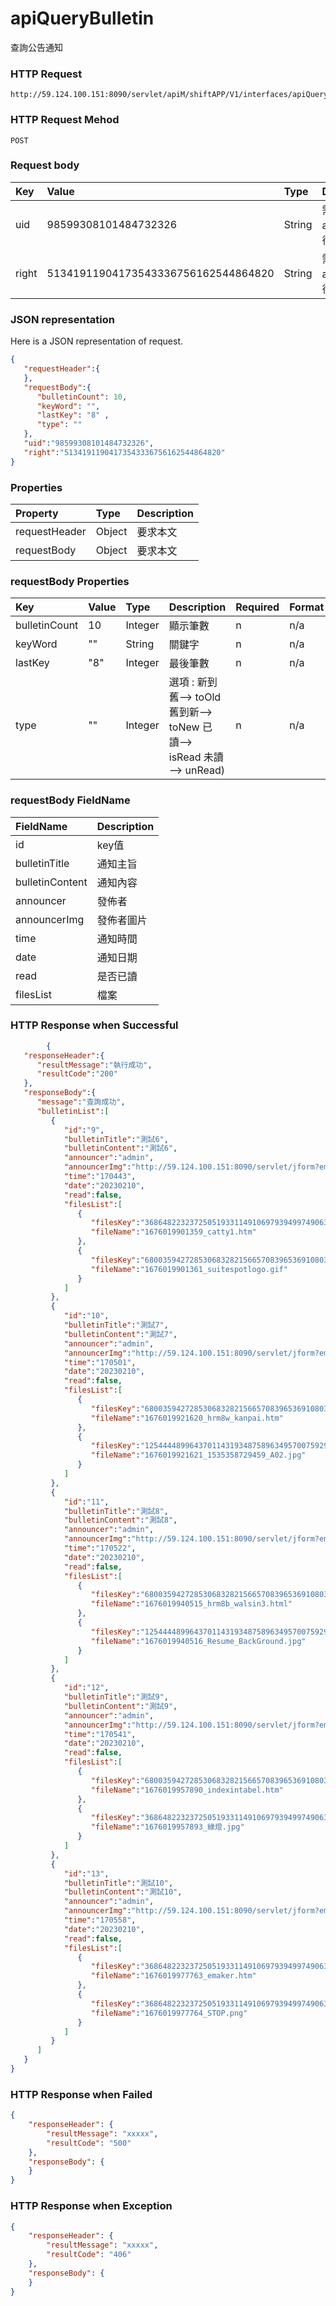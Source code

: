# apiQueryBulletin
查詢公告通知

### HTTP Request
```
http://59.124.100.151:8090/servlet/apiM/shiftAPP/V1/interfaces/apiQueryBulletin
```

### HTTP Request Mehod
```
POST
```

### Request body
| Key | Value | Type | Description |
|:----------|:-------------|:-----|:------------|
| uid | 98599308101484732326 | String | 需透過apiLogin取得
| right | 51341911904173543336756162544864820 | String | 需透過apiLogin取得 |

### JSON representation
Here is a JSON representation of request.
```json
{
   "requestHeader":{
   },
   "requestBody":{
      "bulletinCount": 10,
      "keyWord": "",
      "lastKey": "8" ,
      "type": "" 
   },
   "uid":"98599308101484732326",
   "right":"51341911904173543336756162544864820"
}
```

### Properties
| Property | Type | Description |
|:---------|:-----|:------------|
| requestHeader | Object | 要求本文 |
| requestBody | Object | 要求本文 |

### requestBody Properties
| Key | Value | Type | Description | Required | Format |
|:----------|:-------------|:-----|:------------|:------------|:------------|
| bulletinCount | 10 | Integer | 顯示筆數 | n | n/a |
| keyWord | "" | String | 關鍵字 | n | n/a |
| lastKey | "8" | Integer | 最後筆數 | n | n/a |
| type | "" | Integer | 選項 : 新到舊--> toOld 舊到新--> toNew 已讀--> isRead 未讀 --> unRead) | n | n/a |

### requestBody FieldName
| FieldName | Description |
|:----------|:-------------|
| id | key值 |
| bulletinTitle | 通知主旨 |
| bulletinContent | 通知內容 |
| announcer | 發佈者 |
| announcerImg | 發佈者圖片 |
| time | 通知時間 |
| date | 通知日期 |
| read | 是否已讀 |
| filesList | 檔案 |


### HTTP Response when Successful
```json
        {
   "responseHeader":{
      "resultMessage":"執行成功",
      "resultCode":"200"
   },
   "responseBody":{
      "message":"查詢成功",
      "bulletinList":[
         {
            "id":"9",
            "bulletinTitle":"測試6",
            "bulletinContent":"測試6",
            "announcer":"admin",
            "announcerImg":"http://59.124.100.151:8090/servlet/jform?em_step=2&file=hrm8w.pkg&enc=93d23f3a4b3f18574d52104f57504b50100e09080a0e0b070e0e0d09080d606c60600b0e0d090c0e0f0911554f58",
            "time":"170443",
            "date":"20230210",
            "read":false,
            "filesList":[
               {
                  "filesKey":"3686482232372505193311491069793949974906302509533992293460953544329316936301903569805892690000059981550238049811264662440285101131861365",
                  "fileName":"1676019901359_catty1.htm"
               },
               {
                  "filesKey":"68003594272853068328215665708396536910803200539809124725653221089541935775145452683263577481564575505235792937421566485926408642117458655667740378798954939",
                  "fileName":"1676019901361_suitespotlogo.gif"
               }
            ]
         },
         {
            "id":"10",
            "bulletinTitle":"測試7",
            "bulletinContent":"測試7",
            "announcer":"admin",
            "announcerImg":"http://59.124.100.151:8090/servlet/jform?em_step=2&file=hrm8w.pkg&enc=93d23f3a4b3f18574d52104f57504b50100e09080a0e0b070e0e0d09080d606c60600b0e0d090c0e0f0911554f58",
            "time":"170501",
            "date":"20230210",
            "read":false,
            "filesList":[
               {
                  "filesKey":"68003594272853068328215665708396536910803200539809124725653221089541935775145524184110891640206309849729206713051762127048046300522499030472694301001047559",
                  "fileName":"1676019921620_hrm8w_kanpai.htm"
               },
               {
                  "filesKey":"1254444899643701143193487589634957007592993216761018430885254943967499105724802120184748470458723888959045356635906134050589192281814116870911070921963019284651790204544267438",
                  "fileName":"1676019921621_1535358729459_A02.jpg"
               }
            ]
         },
         {
            "id":"11",
            "bulletinTitle":"測試8",
            "bulletinContent":"測試8",
            "announcer":"admin",
            "announcerImg":"http://59.124.100.151:8090/servlet/jform?em_step=2&file=hrm8w.pkg&enc=93d23f3a4b3f18574d52104f57504b50100e09080a0e0b070e0e0d09080d606c60600b0e0d090c0e0f0911554f58",
            "time":"170522",
            "date":"20230210",
            "read":false,
            "filesList":[
               {
                  "filesKey":"68003594272853068328215665708396536910803200539809124725653221089541935775145443631223028540985516435798085854961150392249426776692572237316159627056256938",
                  "fileName":"1676019940515_hrm8b_walsin3.html"
               },
               {
                  "filesKey":"1254444899643701143193487589634957007592993216761018430885254943967499105724800634246241661643105587655084434488783526257742557956513421329960077602744717632622694615111593130",
                  "fileName":"1676019940516_Resume_BackGround.jpg"
               }
            ]
         },
         {
            "id":"12",
            "bulletinTitle":"測試9",
            "bulletinContent":"測試9",
            "announcer":"admin",
            "announcerImg":"http://59.124.100.151:8090/servlet/jform?em_step=2&file=hrm8w.pkg&enc=93d23f3a4b3f18574d52104f57504b50100e09080a0e0b070e0e0d09080d606c60600b0e0d090c0e0f0911554f58",
            "time":"170541",
            "date":"20230210",
            "read":false,
            "filesList":[
               {
                  "filesKey":"68003594272853068328215665708396536910803200539809124725653221089541935775145512591452578974795585766937412772418672899192952520539333198496666129014270268",
                  "fileName":"1676019957890_indexintabel.htm"
               },
               {
                  "filesKey":"3686482232372505193311491069793949974906302509533992293460953544329316936301906817435325944558245086789505036920536616322311603270254573",
                  "fileName":"1676019957893_綠燈.jpg"
               }
            ]
         },
         {
            "id":"13",
            "bulletinTitle":"測試10",
            "bulletinContent":"測試10",
            "announcer":"admin",
            "announcerImg":"http://59.124.100.151:8090/servlet/jform?em_step=2&file=hrm8w.pkg&enc=93d23f3a4b3f18574d52104f57504b50100e09080a0e0b070e0e0d09080d606c60600b0e0d090c0e0f0911554f58",
            "time":"170558",
            "date":"20230210",
            "read":false,
            "filesList":[
               {
                  "filesKey":"3686482232372505193311491069793949974906302509533992293460953544329316936301906246809703664703440817647325235966512687303884498841415329",
                  "fileName":"1676019977763_emaker.htm"
               },
               {
                  "filesKey":"3686482232372505193311491069793949974906302509533992293460953544329316936301906246809703664703440945168832333643770569628840064523362077",
                  "fileName":"1676019977764_STOP.png"
               }
            ]
         }
      ]
   }
}
```

### HTTP Response when Failed
```json
{
    "responseHeader": {
        "resultMessage": "xxxxx",
        "resultCode": "500"
    },
    "responseBody": {
    }
}
```

### HTTP Response when Exception
```json
{
    "responseHeader": {
        "resultMessage": "xxxxx",
        "resultCode": "406"
    },
    "responseBody": {
    }
}
```

